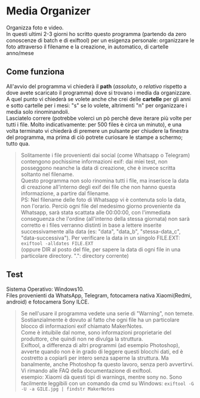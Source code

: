 # Media Organizer
Organizza foto e video.  
In questi ultimi 2-3 giorni ho scritto questo programma (partendo da zero conoscenze di batch e di exiftool) per un esigenza personale: organizzare le foto attraverso il filename e la creazione, in automatico, di cartelle anno/mese

## Come funziona
All'avvio del programma vi chiederà il **path** (*assoluto*, o *relativo* rispetto a dove avete scaricato il programma) dove si trovano i media da organizzare.
A quel punto vi chiederà se volete anche che crei delle **cartelle** per gli anni e sotto cartelle per i mesi: "s" se lo volete, altrimenti "n" per organizzare i media solo rinominandoli.  
Lasciatelo correre (potrebbe volerci un pò perchè deve iterare più volte per tutti i file. Molto indicativamente: per 500 files è circa un minuto), e una volta terminato vi chiederà di premere un pulsante per chiudere la finestra del programma, ma prima di ciò potrete curiosare le stampe a schermo; tutto qua.  

>Solitamente i file provenienti dai social (come Whatsapp o Telegram) contengono pochissime informazioni exif: dai miei test, non posseggono neanche la data di creazione, che è invece scritta soltanto nel filename.  
>Questo programma non solo rinomina tutti i file, ma inserisce la data di creazione all'interno degli exif dei file che non hanno questa informazione, a partire dal filename.  
>PS: Nel filename delle foto di Whatsapp vi è contenuta solo la data, non l'orario. Perciò ogni file del medesimo giorno proveniente da Whatsapp, sarà stata scattata alle 00:00:00, con l'immediata conseguenza che l'ordine (all'interno della stessa giornata) non sarà corretto e i files verranno distinti in base a lettere inserite successivamente alla data (es: "data", "data_b", "stessa-data_c", "data-successiva").
>Per verificare la data in un singolo FILE.EXT: ``` exiftool -alldates FILE.EXT ```  
>(oppure DIR al posto del file, per sapere la data di ogni file in una particolare directory. ".": directory corrente)

## Test
Sistema Operativo: Windows10.  
Files provenienti da WhatsApp, Telegram, fotocamera nativa Xiaomi(Redmi, android) e fotocamera Sony ILCE.

>Se nell'usare il programma vedete una serie di "Warning", non temete.  
Sostianzialmente è dovuto al fatto che ogni file ha un particolare blocco di informazioni exif chiamato MakerNotes.  
Come è intuibile dal nome, sono informazioni proprietarie del produttore, che quindi non ne divulga la struttura.  
Exiftool, a differenza di altri programmi (ad esempio Photoshop), avverte quando non è in grado di leggere questi blocchi dati, ed è costretto a copiarli per intero senza saperne la struttura. Ma banalmente, anche Photoshop fa questo lavoro, senza però avvertirvi. Vi rimando alle FAQ della documentazione di exiftool.  
>esempio: Xiaomi dà questi tipi di warnings, mentre sony no. Sono facilmente leggibili con un comando da cmd su Windows:
``` exiftool -G -U -a GILE.jpg | findstr MakerNotes ```
